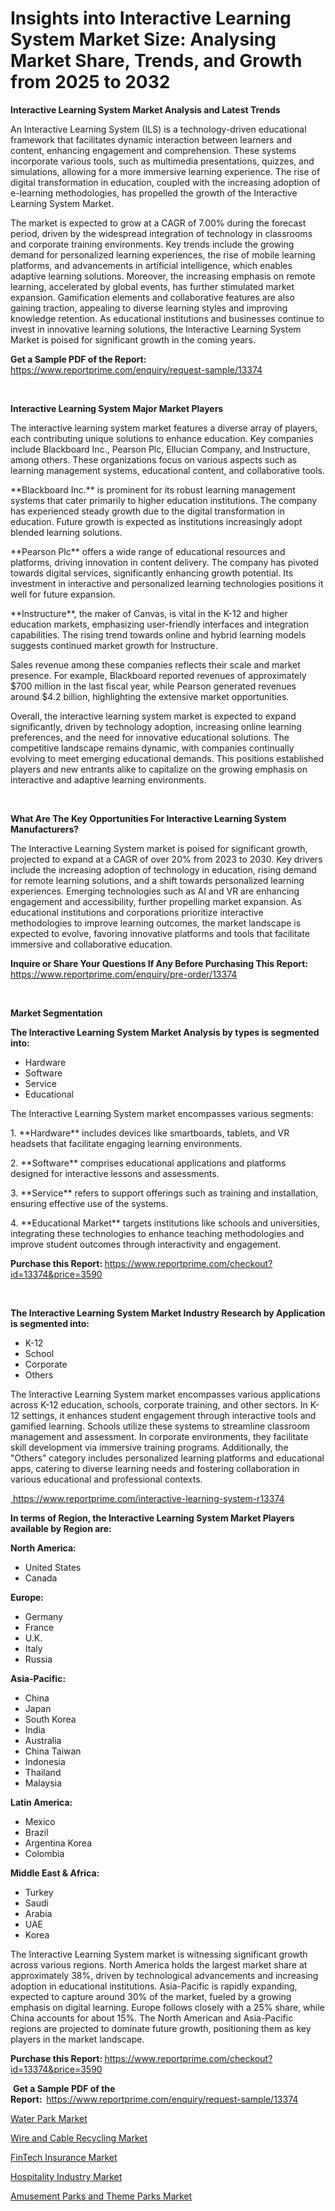 <p><h1>Insights into Interactive Learning System Market Size: Analysing Market Share, Trends, and Growth from 2025 to 2032</h1></p><p><strong>Interactive Learning System Market Analysis and Latest Trends</strong></p>
<p><p>An Interactive Learning System (ILS) is a technology-driven educational framework that facilitates dynamic interaction between learners and content, enhancing engagement and comprehension. These systems incorporate various tools, such as multimedia presentations, quizzes, and simulations, allowing for a more immersive learning experience. The rise of digital transformation in education, coupled with the increasing adoption of e-learning methodologies, has propelled the growth of the Interactive Learning System Market.</p><p>The market is expected to grow at a CAGR of 7.00% during the forecast period, driven by the widespread integration of technology in classrooms and corporate training environments. Key trends include the growing demand for personalized learning experiences, the rise of mobile learning platforms, and advancements in artificial intelligence, which enables adaptive learning solutions. Moreover, the increasing emphasis on remote learning, accelerated by global events, has further stimulated market expansion. Gamification elements and collaborative features are also gaining traction, appealing to diverse learning styles and improving knowledge retention. As educational institutions and businesses continue to invest in innovative learning solutions, the Interactive Learning System Market is poised for significant growth in the coming years.</p></p>
<p><strong>Get a Sample PDF of the Report:&nbsp;</strong> <a href="https://www.reportprime.com/enquiry/request-sample/13374?utm_campaign=1088&utm_medium=2&utm_source=Github&utm_content=ia&utm_term=20032025&utm_id=interactive-learning-system">https://www.reportprime.com/enquiry/request-sample/13374</a></p>
<p>&nbsp;</p>
<p><strong>Interactive Learning System Major Market Players</strong></p>
<p><p>The interactive learning system market features a diverse array of players, each contributing unique solutions to enhance education. Key companies include Blackboard Inc., Pearson Plc, Ellucian Company, and Instructure, among others. These organizations focus on various aspects such as learning management systems, educational content, and collaborative tools.</p><p>**Blackboard Inc.** is prominent for its robust learning management systems that cater primarily to higher education institutions. The company has experienced steady growth due to the digital transformation in education. Future growth is expected as institutions increasingly adopt blended learning solutions. </p><p>**Pearson Plc** offers a wide range of educational resources and platforms, driving innovation in content delivery. The company has pivoted towards digital services, significantly enhancing growth potential. Its investment in interactive and personalized learning technologies positions it well for future expansion.</p><p>**Instructure**, the maker of Canvas, is vital in the K-12 and higher education markets, emphasizing user-friendly interfaces and integration capabilities. The rising trend towards online and hybrid learning models suggests continued market growth for Instructure.</p><p>Sales revenue among these companies reflects their scale and market presence. For example, Blackboard reported revenues of approximately $700 million in the last fiscal year, while Pearson generated revenues around $4.2 billion, highlighting the extensive market opportunities.</p><p>Overall, the interactive learning system market is expected to expand significantly, driven by technology adoption, increasing online learning preferences, and the need for innovative educational solutions. The competitive landscape remains dynamic, with companies continually evolving to meet emerging educational demands. This positions established players and new entrants alike to capitalize on the growing emphasis on interactive and adaptive learning environments.</p></p>
<p>&nbsp;</p>
<p><strong>What Are The Key Opportunities For Interactive Learning System Manufacturers?</strong></p>
<p><p>The Interactive Learning System market is poised for significant growth, projected to expand at a CAGR of over 20% from 2023 to 2030. Key drivers include the increasing adoption of technology in education, rising demand for remote learning solutions, and a shift towards personalized learning experiences. Emerging technologies such as AI and VR are enhancing engagement and accessibility, further propelling market expansion. As educational institutions and corporations prioritize interactive methodologies to improve learning outcomes, the market landscape is expected to evolve, favoring innovative platforms and tools that facilitate immersive and collaborative education.</p></p>
<p><strong>Inquire or Share Your Questions If Any Before Purchasing This Report:</strong> <a href="https://www.reportprime.com/enquiry/pre-order/13374?utm_campaign=1088&utm_medium=2&utm_source=Github&utm_content=ia&utm_term=20032025&utm_id=interactive-learning-system">https://www.reportprime.com/enquiry/pre-order/13374</a></p>
<p>&nbsp;</p>
<p><strong>Market Segmentation</strong></p>
<p><strong>The Interactive Learning System Market Analysis by types is segmented into:</strong></p>
<p><ul><li>Hardware</li><li>Software</li><li>Service</li><li>Educational</li></ul></p>
<p><p>The Interactive Learning System market encompasses various segments: </p><p>1. **Hardware** includes devices like smartboards, tablets, and VR headsets that facilitate engaging learning environments. </p><p>2. **Software** comprises educational applications and platforms designed for interactive lessons and assessments. </p><p>3. **Service** refers to support offerings such as training and installation, ensuring effective use of the systems. </p><p>4. **Educational Market** targets institutions like schools and universities, integrating these technologies to enhance teaching methodologies and improve student outcomes through interactivity and engagement.</p></p>
<p><strong>Purchase this Report:&nbsp;</strong><a href="https://www.reportprime.com/checkout?id=13374&price=3590&utm_campaign=1088&utm_medium=2&utm_source=Github&utm_content=ia&utm_term=20032025&utm_id=interactive-learning-system">https://www.reportprime.com/checkout?id=13374&price=3590</a></p>
<p>&nbsp;</p>
<p><strong>The Interactive Learning System Market Industry Research by Application is segmented into:</strong></p>
<p><ul><li>K-12</li><li>School</li><li>Corporate</li><li>Others</li></ul></p>
<p><p>The Interactive Learning System market encompasses various applications across K-12 education, schools, corporate training, and other sectors. In K-12 settings, it enhances student engagement through interactive tools and gamified learning. Schools utilize these systems to streamline classroom management and assessment. In corporate environments, they facilitate skill development via immersive training programs. Additionally, the "Others" category includes personalized learning platforms and educational apps, catering to diverse learning needs and fostering collaboration in various educational and professional contexts.</p></p>
<p><a href="https://www.reportprime.com/interactive-learning-system-r13374?utm_campaign=1088&utm_medium=2&utm_source=Github&utm_content=ia&utm_term=20032025&utm_id=interactive-learning-system">&nbsp;https://www.reportprime.com/interactive-learning-system-r13374</a></p>
<p><strong>In terms of Region, the Interactive Learning System Market Players available by Region are:</strong></p>
<p>
    <p> <strong> North America: </strong>
        <ul>
            <li>United States</li>
            <li>Canada</li>
        </ul>
        </p> 
    <p> <strong> Europe: </strong>
        <ul>
            <li>Germany</li>
            <li>France</li>
            <li>U.K.</li>
            <li>Italy</li>
            <li>Russia</li>
        </ul>
        </p> 
    <p> <strong> Asia-Pacific: </strong>
        <ul>
            <li>China</li>
            <li>Japan</li>
            <li>South Korea</li>
            <li>India</li>
            <li>Australia</li>
            <li>China Taiwan</li>
            <li>Indonesia</li>
            <li>Thailand</li>
            <li>Malaysia</li>
        </ul>
        </p> 
    <p> <strong> Latin America: </strong>
        <ul>
            <li>Mexico</li>
            <li>Brazil</li>
            <li>Argentina Korea</li>
            <li>Colombia</li>
        </ul>
        </p> 
    <p> <strong> Middle East & Africa: </strong>
        <ul>
            <li>Turkey</li>
            <li>Saudi</li>
            <li>Arabia</li>
            <li>UAE</li>
            <li>Korea</li>
        </ul>
    </p>
    </p>
<p><p>The Interactive Learning System market is witnessing significant growth across various regions. North America holds the largest market share at approximately 38%, driven by technological advancements and increasing adoption in educational institutions. Asia-Pacific is rapidly expanding, expected to capture around 30% of the market, fueled by a growing emphasis on digital learning. Europe follows closely with a 25% share, while China accounts for about 15%. The North American and Asia-Pacific regions are projected to dominate future growth, positioning them as key players in the market landscape.</p></p>
<p><strong>Purchase this Report: </strong><a href="https://www.reportprime.com/checkout?id=13374&price=3590&utm_campaign=1088&utm_medium=2&utm_source=Github&utm_content=ia&utm_term=20032025&utm_id=interactive-learning-system">https://www.reportprime.com/checkout?id=13374&price=3590</a></p>
<p>&nbsp;<strong>Get a Sample PDF of the Report:&nbsp;&nbsp;</strong><a href="https://www.reportprime.com/enquiry/request-sample/13374?utm_campaign=1088&utm_medium=2&utm_source=Github&utm_content=ia&utm_term=20032025&utm_id=interactive-learning-system">https://www.reportprime.com/enquiry/request-sample/13374</a></p>
<p><strong></strong></p>
<p><p><a href="https://github.com/aoutefjovene00/Market-Research-Report-List-1/blob/main/water-park-market.md?utm_campaign=1088&utm_medium=2&utm_source=Github&utm_content=ia&utm_term=20032025&utm_id=interactive-learning-system">Water Park Market</a></p><p><a href="https://github.com/alablisepah/Market-Research-Report-List-1/blob/main/wire-and-cable-recycling-market.md?utm_campaign=1088&utm_medium=2&utm_source=Github&utm_content=ia&utm_term=20032025&utm_id=interactive-learning-system">Wire and Cable Recycling Market</a></p><p><a href="https://github.com/chlihakwatsi/Market-Research-Report-List-1/blob/main/fintech-insurance-market.md?utm_campaign=1088&utm_medium=2&utm_source=Github&utm_content=ia&utm_term=20032025&utm_id=interactive-learning-system">FinTech Insurance Market</a></p><p><a href="https://github.com/keeniielokl/Market-Research-Report-List-1/blob/main/hospitality-industry-market.md?utm_campaign=1088&utm_medium=2&utm_source=Github&utm_content=ia&utm_term=20032025&utm_id=interactive-learning-system">Hospitality Industry Market</a></p><p><a href="https://github.com/kocssequen/Market-Research-Report-List-1/blob/main/amusement-parks-and-theme-parks-market.md?utm_campaign=1088&utm_medium=2&utm_source=Github&utm_content=ia&utm_term=20032025&utm_id=interactive-learning-system">Amusement Parks and Theme Parks Market</a></p></p>